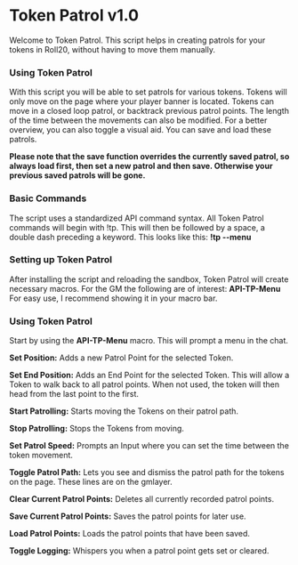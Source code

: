 # Token Patrol v1.0

Welcome to Token Patrol. This script helps in creating patrols for your tokens in Roll20, without having to move them manually.

### Using Token Patrol
With this script you will be able to set patrols for various tokens. Tokens will only move on the page where your player banner is located.
Tokens can move in a closed loop patrol, or backtrack previous patrol points. The length of the time between the movements can also be modified.
For a better overview, you can also toggle a visual aid. You can save and load these patrols.

**Please note that the save function overrides the currently saved patrol, so always load first, then set a new patrol and then save. Otherwise your previous saved patrols will be gone.**

### Basic Commands
The script uses a standardized API command syntax. All Token Patrol commands will begin with !tp. This will then be followed by a space, a double dash preceding a keyword. This looks like this:
**!tp --menu**

### Setting up Token Patrol
After installing the script and reloading the sandbox, Token Patrol will create necessary macros. For the GM the following are of interest:
**API-TP-Menu**
For easy use, I recommend showing it in your macro bar.


### Using Token Patrol
Start by using the **API-TP-Menu** macro. This will prompt a menu in the chat.

**Set Position:**
Adds a new Patrol Point for the selected Token.

**Set End Position:**
Adds an End Point for the selected Token.
This will allow a Token to walk back to all patrol points. When not used, the token will then head from the last point to the first.

**Start Patrolling:**
Starts moving the Tokens on their patrol path.

**Stop Patrolling:**
Stops the Tokens from moving.

**Set Patrol Speed:**
Prompts an Input where you can set the time between the token movement.

**Toggle Patrol Path:**
Lets you see and dismiss the patrol path for the tokens on the page. These lines are on the gmlayer.

**Clear Current Patrol Points:**
Deletes all currently recorded patrol points.

**Save Current Patrol Points:**
Saves the patrol points for later use.

**Load Patrol Points:**
Loads the patrol points that have been saved.

**Toggle Logging:**
Whispers you when a patrol point gets set or cleared. 









